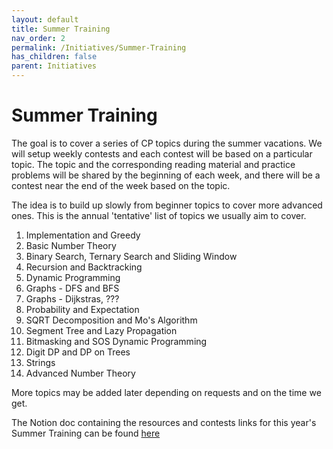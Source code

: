 ```yaml
---
layout: default
title: Summer Training
nav_order: 2
permalink: /Initiatives/Summer-Training
has_children: false
parent: Initiatives
---
```


# Summer Training

The goal is to cover a series of CP topics during the summer vacations. We will setup weekly contests and each contest will be based on a particular topic. The topic and the corresponding reading material and practice problems will be shared by the beginning of each week, and there will be a contest near the end of the week based on the topic.

The idea is to build up slowly from beginner topics to cover more advanced ones. This is the annual 'tentative' list of topics we usually aim to cover. 

1. Implementation and Greedy
2. Basic Number Theory
3. Binary Search, Ternary Search and Sliding Window
4. Recursion and Backtracking
5. Dynamic Programming
6. Graphs - DFS and BFS
7. Graphs - Dijkstras, ???
8. Probability and Expectation
9. SQRT Decomposition and Mo's Algorithm
10. Segment Tree and Lazy Propagation
11. Bitmasking and SOS Dynamic Programming
12. Digit DP and DP on Trees
13. Strings
14. Advanced Number Theory

More topics may be added later depending on requests and on the time we get.

The Notion doc containing the resources and contests links for this year's Summer Training can be found [here](https://www.notion.so/8c670f95aabe4f1fb01dec219319fb94?v=4d102482a60b4b35b808378c100a6995&fbclid=IwAR3dItEyCW9VdCNQaVbLsxOUlDSQXZOV3zghthCI3muBLaP8vP8pL2AqWWM)